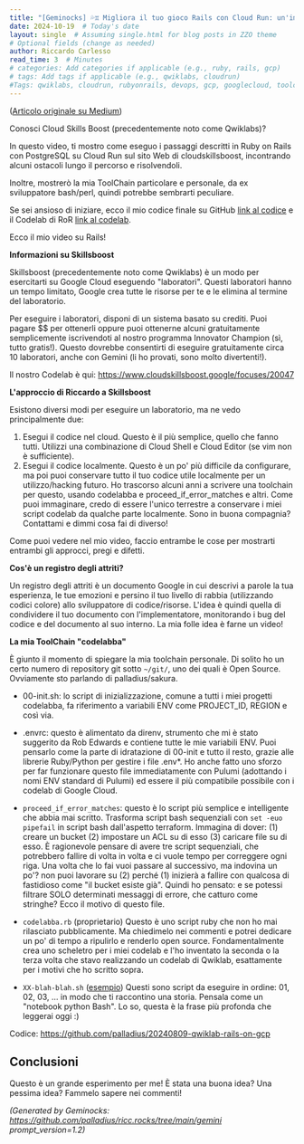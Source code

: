 ```yaml
---
title: "[Geminocks] 💦♊ Migliora il tuo gioco Rails con Cloud Run: un'immersione profonda in Qwiklabs"
date: 2024-10-19  # Today's date
layout: single  # Assuming single.html for blog posts in ZZO theme
# Optional fields (change as needed)
author: Riccardo Carlesso
read_time: 3  # Minutes
# categories: Add categories if applicable (e.g., ruby, rails, gcp)
# tags: Add tags if applicable (e.g., qwiklabs, cloudrun)
#Tags: qwiklabs, cloudrun, rubyonrails, devops, gcp, googlecloud, toolchain
---
```

([Articolo originale su Medium](https://medium.com/@palladiusbonton/ruby-on-rails-with-postgresql-on-cloud-run-bdaaf0b26e0b))

Conosci Cloud Skills Boost (precedentemente noto come Qwiklabs)?

In questo video, ti mostro come eseguo i passaggi descritti in Ruby on Rails con PostgreSQL su Cloud Run sul sito Web di cloudskillsboost, incontrando alcuni ostacoli lungo il percorso e risolvendoli.

Inoltre, mostrerò la mia ToolChain particolare e personale, da ex sviluppatore bash/perl, quindi potrebbe sembrarti peculiare.

Se sei ansioso di iniziare, ecco il mio codice finale su GitHub [link al codice](https://github.com/palladius/20240809-qwiklab-rails-on-gcp) e il Codelab di RoR [link al codelab](https://www.cloudskillsboost.google/focuses/20047).

Ecco il mio video su Rails!

**Informazioni su Skillsboost**

Skillsboost (precedentemente noto come Qwiklabs) è un modo per esercitarti su Google Cloud eseguendo "laboratori". Questi laboratori hanno un tempo limitato, Google crea tutte le risorse per te e le elimina al termine del laboratorio.

Per eseguire i laboratori, disponi di un sistema basato su crediti. Puoi pagare $$ per ottenerli oppure puoi ottenerne alcuni gratuitamente semplicemente iscrivendoti al nostro programma Innovator Champion (sì, tutto gratis!). Questo dovrebbe consentirti di eseguire gratuitamente circa 10 laboratori, anche con Gemini (li ho provati, sono molto divertenti!).

Il nostro Codelab è qui: https://www.cloudskillsboost.google/focuses/20047

**L'approccio di Riccardo a Skillsboost**

Esistono diversi modi per eseguire un laboratorio, ma ne vedo principalmente due:

1. Esegui il codice nel cloud. Questo è il più semplice, quello che fanno tutti. Utilizzi una combinazione di Cloud Shell e Cloud Editor (se vim non è sufficiente).
2. Esegui il codice localmente. Questo è un po' più difficile da configurare, ma poi puoi conservare tutto il tuo codice utile localmente per un utilizzo/hacking futuro. Ho trascorso alcuni anni a scrivere una toolchain per questo, usando codelabba e proceed_if_error_matches e altri. Come puoi immaginare, credo di essere l'unico terrestre a conservare i miei script codelab da qualche parte localmente. Sono in buona compagnia? Contattami e dimmi cosa fai di diverso!

Come puoi vedere nel mio video, faccio entrambe le cose per mostrarti entrambi gli approcci, pregi e difetti.

**Cos'è un registro degli attriti?**

Un registro degli attriti è un documento Google in cui descrivi a parole la tua esperienza, le tue emozioni e persino il tuo livello di rabbia (utilizzando codici colore) allo sviluppatore di codice/risorse. L'idea è quindi quella di condividere il tuo documento con l'implementatore, monitorando i bug del codice e del documento al suo interno. La mia folle idea è farne un video!

**La mia ToolChain "codelabba"**

È giunto il momento di spiegare la mia toolchain personale. Di solito ho un certo numero di repository git sotto `~/git/`, uno dei quali è Open Source. Ovviamente sto parlando di palladius/sakura.

* 00-init.sh: lo script di inizializzazione, comune a tutti i miei progetti codelabba, fa riferimento a variabili ENV come PROJECT_ID, REGION e così via.
* .envrc: questo è alimentato da direnv, strumento che mi è stato suggerito da Rob Edwards e contiene tutte le mie variabili ENV. Puoi pensarlo come la parte di idratazione di 00-init e tutto il resto, grazie alle librerie Ruby/Python per gestire i file .env*. Ho anche fatto uno sforzo per far funzionare questo file immediatamente con Pulumi (adottando i nomi ENV standard di Pulumi) ed essere il più compatibile possibile con i codelab di Google Cloud.

* `proceed_if_error_matches`: questo è lo script più semplice e intelligente che abbia mai scritto. Trasforma script bash sequenziali con `set -euo pipefail` in script bash dall'aspetto terraform. Immagina di dover: (1) creare un bucket (2) impostare un ACL su di esso (3) caricare file su di esso. È ragionevole pensare di avere tre script sequenziali, che potrebbero fallire di volta in volta e ci vuole tempo per correggere ogni riga. Una volta che lo fai vuoi passare al successivo, ma indovina un po'? non puoi lavorare su (2) perché (1) inizierà a fallire con qualcosa di fastidioso come "il bucket esiste già". Quindi ho pensato: e se potessi filtrare SOLO determinati messaggi di errore, che catturo come stringhe? Ecco il motivo di questo file.

* `codelabba.rb` (proprietario) Questo è uno script ruby che non ho mai rilasciato pubblicamente. Ma chiedimelo nei commenti e potrei dedicare un po' di tempo a ripulirlo e renderlo open source. Fondamentalmente crea uno scheletro per i miei codelab e l'ho inventato la seconda o la terza volta che stavo realizzando un codelab di Qwiklab, esattamente per i motivi che ho scritto sopra.

* `XX-blah-blah.sh` ([esempio](https://github.com/palladius/20240809-qwiklab-rails-on-gcp)) Questi sono script da eseguire in ordine: 01, 02, 03, … in modo che ti raccontino una storia. Pensala come un "notebook python Bash". Lo so, questa è la frase più profonda che leggerai oggi :)

Codice: https://github.com/palladius/20240809-qwiklab-rails-on-gcp

## Conclusioni

Questo è un grande esperimento per me! È stata una buona idea? Una pessima idea? Fammelo sapere nei commenti!


*(Generated by Geminocks: https://github.com/palladius/ricc.rocks/tree/main/gemini prompt_version=1.2)*